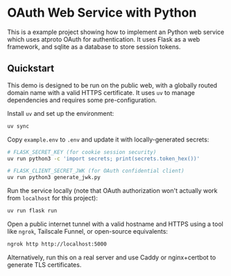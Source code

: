 # OAuth Web Service with Python

This is a example project showing how to implement an Python web service which uses atproto OAuth for authentication. It uses Flask as a web framework, and sqlite as a database to store session tokens.

## Quickstart

This demo is designed to be run on the public web, with a globally routed domain name with a valid HTTPS certificate. It uses `uv` to manage dependencies and requires some pre-configuration.

Install `uv` and set up the environment:

```bash
uv sync
```

Copy `example.env` to `.env` and update it with locally-generated secrets:

```bash
# FLASK_SECRET_KEY (for cookie session security)
uv run python3 -c 'import secrets; print(secrets.token_hex())'

# FLASK_CLIENT_SECRET_JWK (for OAuth confidential client)
uv run python3 generate_jwk.py
```

Run the service locally (note that OAuth authorization won't actually work from `localhost` for this project):

```bash
uv run flask run
```

Open a public internet tunnel with a valid hostname and HTTPS using a tool like `ngrok`, Tailscale Funnel, or open-source equivalents:

```bash
ngrok http http://localhost:5000
```

Alternatively, run this on a real server and use Caddy or nginx+certbot to generate TLS certificates.
